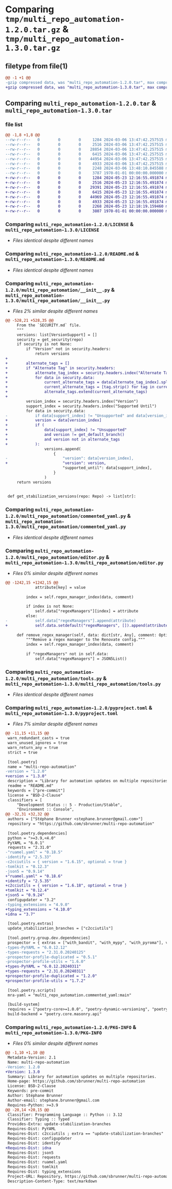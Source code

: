# Comparing `tmp/multi_repo_automation-1.2.0.tar.gz` & `tmp/multi_repo_automation-1.3.0.tar.gz`

## filetype from file(1)

```diff
@@ -1 +1 @@
-gzip compressed data, was "multi_repo_automation-1.2.0.tar", max compression
+gzip compressed data, was "multi_repo_automation-1.3.0.tar", max compression
```

## Comparing `multi_repo_automation-1.2.0.tar` & `multi_repo_automation-1.3.0.tar`

### file list

```diff
@@ -1,8 +1,8 @@
--rw-r--r--   0        0        0     1284 2024-03-06 13:47:42.257515 multi_repo_automation-1.2.0/LICENSE
--rw-r--r--   0        0        0     2516 2024-03-06 13:47:42.257515 multi_repo_automation-1.2.0/README.md
--rw-r--r--   0        0        0    28854 2024-03-06 13:47:42.257515 multi_repo_automation-1.2.0/multi_repo_automation/__init__.py
--rw-r--r--   0        0        0     6415 2024-03-06 13:47:42.257515 multi_repo_automation-1.2.0/multi_repo_automation/commented_yaml.py
--rw-r--r--   0        0        0    44954 2024-03-06 13:47:42.257515 multi_repo_automation-1.2.0/multi_repo_automation/editor.py
--rw-r--r--   0        0        0     4933 2024-03-06 13:47:42.257515 multi_repo_automation-1.2.0/multi_repo_automation/tools.py
--rw-r--r--   0        0        0     2248 2024-03-06 13:48:10.845588 multi_repo_automation-1.2.0/pyproject.toml
--rw-r--r--   0        0        0     3787 1970-01-01 00:00:00.000000 multi_repo_automation-1.2.0/PKG-INFO
+-rw-r--r--   0        0        0     1284 2024-05-23 12:16:55.491874 multi_repo_automation-1.3.0/LICENSE
+-rw-r--r--   0        0        0     2516 2024-05-23 12:16:55.491874 multi_repo_automation-1.3.0/README.md
+-rw-r--r--   0        0        0    29391 2024-05-23 12:16:55.491874 multi_repo_automation-1.3.0/multi_repo_automation/__init__.py
+-rw-r--r--   0        0        0     6415 2024-05-23 12:16:55.491874 multi_repo_automation-1.3.0/multi_repo_automation/commented_yaml.py
+-rw-r--r--   0        0        0    44969 2024-05-23 12:16:55.491874 multi_repo_automation-1.3.0/multi_repo_automation/editor.py
+-rw-r--r--   0        0        0     4933 2024-05-23 12:16:55.491874 multi_repo_automation-1.3.0/multi_repo_automation/tools.py
+-rw-r--r--   0        0        0     2268 2024-05-23 12:18:19.159460 multi_repo_automation-1.3.0/pyproject.toml
+-rw-r--r--   0        0        0     3807 1970-01-01 00:00:00.000000 multi_repo_automation-1.3.0/PKG-INFO
```

### Comparing `multi_repo_automation-1.2.0/LICENSE` & `multi_repo_automation-1.3.0/LICENSE`

 * *Files identical despite different names*

### Comparing `multi_repo_automation-1.2.0/README.md` & `multi_repo_automation-1.3.0/README.md`

 * *Files identical despite different names*

### Comparing `multi_repo_automation-1.2.0/multi_repo_automation/__init__.py` & `multi_repo_automation-1.3.0/multi_repo_automation/__init__.py`

 * *Files 2% similar despite different names*

```diff
@@ -528,21 +528,35 @@
     From the `SECURITY.md` file.
     """
     versions: list[VersionSupport] = []
     security = get_security(repo)
     if security is not None:
         if "Version" not in security.headers:
             return versions
+
+        alternate_tags = []
+        if "Alternate Tag" in security.headers:
+            alternate_tag_index = security.headers.index("Alternate Tag")
+            for data in security.data:
+                current_alternate_tags = data[alternate_tag_index].split(", ")
+                current_alternate_tags = [tag.strip() for tag in current_alternate_tags]
+                alternate_tags.extend(current_alternate_tags)
+
         version_index = security.headers.index("Version")
         support_index = security.headers.index("Supported Until")
         for data in security.data:
-            if data[support_index] != "Unsupported" and data[version_index] != get_default_branch():
+            version = data[version_index]
+            if (
+                data[support_index] != "Unsupported"
+                and version != get_default_branch()
+                and version not in alternate_tags
+            ):
                 versions.append(
                     {
-                        "version": data[version_index],
+                        "version": version,
                         "supported_until": data[support_index],
                     }
                 )
     return versions
 
 
 def get_stabilization_versions(repo: Repo) -> list[str]:
```

### Comparing `multi_repo_automation-1.2.0/multi_repo_automation/commented_yaml.py` & `multi_repo_automation-1.3.0/multi_repo_automation/commented_yaml.py`

 * *Files identical despite different names*

### Comparing `multi_repo_automation-1.2.0/multi_repo_automation/editor.py` & `multi_repo_automation-1.3.0/multi_repo_automation/editor.py`

 * *Files 0% similar despite different names*

```diff
@@ -1242,15 +1242,15 @@
             attribute[key] = value
 
         index = self.regex_manager_index(data, comment)
 
         if index is not None:
             self.data["regexManagers"][index] = attribute
         else:
-            self.data["regexManagers"].append(attribute)
+            self.data.setdefault("regexManagers", []).append(attribute)
 
     def remove_regex_manager(self, data: dict[str, Any], comment: Optional[list[str]] = None) -> None:
         """Remove a regex manager to the Renovate config."""
         index = self.regex_manager_index(data, comment)
 
         if "regexManagers" not in self.data:
             self.data["regexManagers"] = JSON5List()
```

### Comparing `multi_repo_automation-1.2.0/multi_repo_automation/tools.py` & `multi_repo_automation-1.3.0/multi_repo_automation/tools.py`

 * *Files identical despite different names*

### Comparing `multi_repo_automation-1.2.0/pyproject.toml` & `multi_repo_automation-1.3.0/pyproject.toml`

 * *Files 7% similar despite different names*

```diff
@@ -11,15 +11,15 @@
 warn_redundant_casts = true
 warn_unused_ignores = true
 warn_return_any = true
 strict = true
 
 [tool.poetry]
 name = "multi-repo-automation"
-version = "1.2.0"
+version = "1.3.0"
 description = "Library for automation updates on multiple repositories."
 readme = "README.md"
 keywords = ["pre-commit"]
 license = "BSD-2-Clause"
 classifiers = [
     "Development Status :: 5 - Production/Stable",
     "Environment :: Console",
@@ -32,31 +32,32 @@
 authors = ["Stéphane Brunner <stephane.brunner@gmail.com>"]
 repository = "https://github.com/sbrunner/multi-repo-automation"
 
 [tool.poetry.dependencies]
 python = ">=3.9,<4.0"
 PyYAML = "6.0.1"
 requests = "2.31.0"
-"ruamel.yaml" = "0.18.5"
-identify = "2.5.33"
-c2cciutils = { version = "1.6.15", optional = true }
-tomlkit = "0.12.3"
-json5 = "0.9.14"
+"ruamel.yaml" = "0.18.6"
+identify = "2.5.35"
+c2cciutils = { version = "1.6.18", optional = true }
+tomlkit = "0.12.4"
+json5 = "0.9.24"
 configupdater = "3.2"
-typing_extensions = "4.9.0"
+typing_extensions = "4.10.0"
+idna = "3.7"
 
 [tool.poetry.extras]
 update_stabilization_branches = ["c2cciutils"]
 
 [tool.poetry.group.dev.dependencies]
 prospector = { extras = ["with_bandit", "with_mypy", "with_pyroma"], version = "1.10.3" }
-types-PyYAML = "6.0.12.12"
-types-requests = "2.31.0.20240125"
-prospector-profile-duplicated = "0.5.1"
-prospector-profile-utils = "1.6.0"
+types-PyYAML = "6.0.12.20240311"
+types-requests = "2.31.0.20240311"
+prospector-profile-duplicated = "1.2.0"
+prospector-profile-utils = "1.7.2"
 
 [tool.poetry.scripts]
 mra-yaml = "multi_repo_automation.commented_yaml:main"
 
 [build-system]
 requires = ["poetry-core>=1.0.0", "poetry-dynamic-versioning", "poetry-plugin-tweak-dependencies-version", "poetry-plugin-drop-python-upper-constraint"]
 build-backend = "poetry.core.masonry.api"
```

### Comparing `multi_repo_automation-1.2.0/PKG-INFO` & `multi_repo_automation-1.3.0/PKG-INFO`

 * *Files 0% similar despite different names*

```diff
@@ -1,10 +1,10 @@
 Metadata-Version: 2.1
 Name: multi-repo-automation
-Version: 1.2.0
+Version: 1.3.0
 Summary: Library for automation updates on multiple repositories.
 Home-page: https://github.com/sbrunner/multi-repo-automation
 License: BSD-2-Clause
 Keywords: pre-commit
 Author: Stéphane Brunner
 Author-email: stephane.brunner@gmail.com
 Requires-Python: >=3.9
@@ -20,14 +20,15 @@
 Classifier: Programming Language :: Python :: 3.12
 Classifier: Typing :: Typed
 Provides-Extra: update-stabilization-branches
 Requires-Dist: PyYAML
 Requires-Dist: c2cciutils ; extra == "update-stabilization-branches"
 Requires-Dist: configupdater
 Requires-Dist: identify
+Requires-Dist: idna
 Requires-Dist: json5
 Requires-Dist: requests
 Requires-Dist: ruamel.yaml
 Requires-Dist: tomlkit
 Requires-Dist: typing_extensions
 Project-URL: Repository, https://github.com/sbrunner/multi-repo-automation
 Description-Content-Type: text/markdown
```

